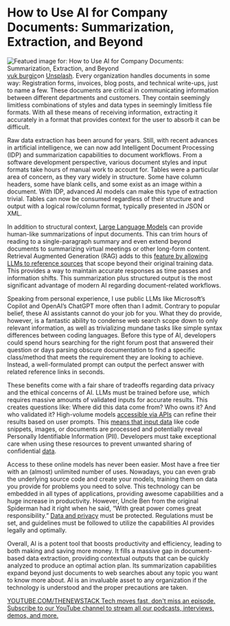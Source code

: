 # How to Use AI for Company Documents: Summarization, Extraction, and Beyond
![Featued image for: How to Use AI for Company Documents: Summarization, Extraction, and Beyond](https://cdn.thenewstack.io/media/2025/01/299ce3f8-vuk-burgic-oihdovfpabg-unsplash-1-1024x683.jpg)
[vuk burgic](https://unsplash.com/@vukburga?utm_content=creditCopyText&utm_medium=referral&utm_source=unsplash)on
[Unsplash](https://unsplash.com/photos/a-cardboard-box-full-of-newspapers-next-to-a-radiator-OIHdOVFPAbg?utm_content=creditCopyText&utm_medium=referral&utm_source=unsplash).
Every organization handles documents in some way: Registration forms, invoices, blog posts, and technical write-ups, just to name a few. These documents are critical in communicating information between different departments and customers. They contain seemingly limitless combinations of styles and data types in seemingly limitless file formats. With all these means of receiving information, extracting it accurately in a format that provides context for the user to absorb it can be difficult.

Raw data extraction has been around for years. Still, with recent advances in artificial intelligence, we can now add Intelligent Document Processing (IDP) and summarization capabilities to document workflows. From a software development perspective, various document styles and input formats take hours of manual work to account for. Tables were a particular area of concern, as they vary widely in structure. Some have column headers, some have blank cells, and some exist as an image within a document. With IDP, advanced AI models can make this type of extraction trivial. Tables can now be consumed regardless of their structure and output with a logical row/column format, typically presented in JSON or XML.

In addition to structural context, [Large Language Models](https://thenewstack.io/why-large-language-models-wont-replace-human-coders/) can provide human-like summarizations of input documents. This can trim hours of reading to a single-paragraph summary and even extend beyond documents to summarizing virtual meetings or other long-form content. Retrieval Augmented Generation (RAG) adds to this [feature by allowing LLMs to reference sources](https://thenewstack.io/can-open-source-sustain-itself-without-losing-its-soul/) that scope beyond their original training data. This provides a way to maintain accurate responses as time passes and information shifts. This summarization plus structured output is the most significant advantage of modern AI regarding document-related workflows.

Speaking from personal experience, I use public LLMs like Microsoft’s Copilot and OpenAI’s ChatGPT more often than I admit. Contrary to popular belief, these AI assistants cannot do your job for you. What they do provide, however, is a fantastic ability to condense web search scope down to only relevant information, as well as trivializing mundane tasks like simple syntax differences between coding languages. Before this type of AI, developers could spend hours searching for the right forum post that answered their question or days parsing obscure documentation to find a specific class/method that meets the requirement they are looking to achieve. Instead, a well-formulated prompt can output the perfect answer with related reference links in seconds.

These benefits come with a fair share of tradeoffs regarding data privacy and the ethical concerns of AI. LLMs must be trained before use, which requires massive amounts of validated inputs for accurate results. This creates questions like: Where did this data come from? Who owns it? And who validated it? High-volume models [accessible via APIs](https://thenewstack.io/accessing-perplexity-online-llms-programmatically-via-api/) can refine their results based on user prompts. This [means that input data](https://thenewstack.io/enterprise-ai-requires-a-lean-mean-data-machine/) like code snippets, images, or documents are processed and potentially reveal Personally Identifiable Information (PII). Developers must take exceptional care when using these resources to prevent unwanted sharing of confidential [data](https://thenewstack.io/dont-let-time-series-data-break-your-relational-database/).

Access to these online models has never been easier. Most have a free tier with an (almost) unlimited number of uses. Nowadays, you can even grab the underlying source code and create your models, training them on data you provide for problems you need to solve. This technology can be embedded in all types of applications, providing awesome capabilities and a huge increase in productivity. However, Uncle Ben from the original Spiderman had it right when he said, “With great power comes great responsibility.” [Data and privacy](https://thenewstack.io/llms-and-data-privacy-navigating-the-new-frontiers-of-ai/) must be protected. Regulations must be set, and guidelines must be followed to utilize the capabilities AI provides legally and optimally.

Overall, AI is a potent tool that boosts productivity and efficiency, leading to both making and saving more money. It fills a massive gap in document-based data extraction, providing contextual outputs that can be quickly analyzed to produce an optimal action plan. Its summarization capabilities expand beyond just documents to web searches about any topic you want to know more about. AI is an invaluable asset to any organization if the technology is understood and the proper precautions are taken.

[
YOUTUBE.COM/THENEWSTACK
Tech moves fast, don't miss an episode. Subscribe to our YouTube
channel to stream all our podcasts, interviews, demos, and more.
](https://youtube.com/thenewstack?sub_confirmation=1)